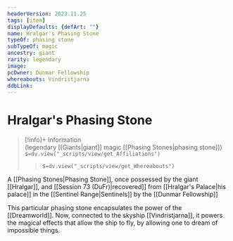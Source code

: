 ```yaml
---
headerVersion: 2023.11.25
tags: [item]
displayDefaults: {defArt: ""}
name: Hralgar's Phasing Stone
typeOf: phasing stone
subTypeOf: magic
ancestry: giant
rarity: legendary
image: 
pcOwner: Dunmar Fellowship
whereabouts: Vindristjarna
ddbLink: 
---
```

# Hralgar's Phasing Stone
>[!info]+ Information  
> (legendary [[Giants|giant]] magic [[Phasing Stones|phasing stone]])  
> `$=dv.view("_scripts/view/get_Affiliations")`  
>> `$=dv.view("_scripts/view/get_Whereabouts")`

A [[Phasing Stones|Phasing Stone]], once possessed by the giant [[Hralgar]], and [[Session 73 (DuFr)|recovered]] from [[Hralgar's Palace|his palace]] in the [[Sentinel Range|Sentinels]] by the [[Dunmar Fellowship]]

This particular phasing stone encapsulates the power of the [[Dreamworld]]. Now, connected to the skyship [[Vindristjarna]], it powers the magical effects that allow the ship to fly, by allowing one to dream of impossible things. 